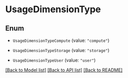 # UsageDimensionType

## Enum


* `UsageDimensionTypeCompute` (value: `"compute"`)

* `UsageDimensionTypeStorage` (value: `"storage"`)

* `UsageDimensionTypeUser` (value: `"user"`)


[[Back to Model list]](../README.md#documentation-for-models) [[Back to API list]](../README.md#documentation-for-api-endpoints) [[Back to README]](../README.md)


